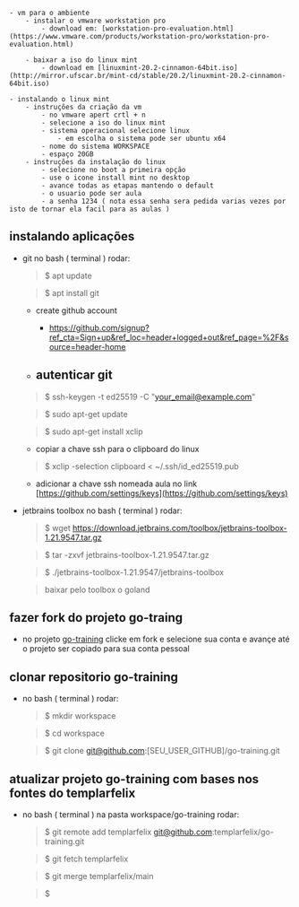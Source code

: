 	- vm para o ambiente
		- instalar o vmware workstation pro
            - download em: [workstation-pro-evaluation.html](https://www.vmware.com/products/workstation-pro/workstation-pro-evaluation.html)
        
		- baixar a iso do linux mint 
            - download em [linuxmint-20.2-cinnamon-64bit.iso](http://mirror.ufscar.br/mint-cd/stable/20.2/linuxmint-20.2-cinnamon-64bit.iso)

    - instalando o linux mint
        - instruções da criação da vm
            - no vmware apert crtl + n
            - selecione a iso do linux mint
            - sistema operacional selecione linux
                - em escolha o sistema pode ser ubuntu x64
            - nome do sistema WORKSPACE
            - espaço 20GB
        - instruções da instalação do linux
            - selecione no boot a primeira opção 
            - use o icone install mint no desktop
            - avance todas as etapas mantendo o default
            - o usuario pode ser aula
            - a senha 1234 ( nota essa senha sera pedida varias vezes por isto de tornar ela facil para as aulas )
    

## instalando aplicações

- git no bash ( terminal ) rodar: 
    > $ apt update
    
    > $ apt install git

    - create github account

      - https://github.com/signup?ref_cta=Sign+up&ref_loc=header+logged+out&ref_page=%2F&source=header-home

    - autenticar git
      - 

    > $ ssh-keygen -t ed25519 -C "your_email@example.com"

    > $ sudo apt-get update

    > $ sudo apt-get install xclip

    - copiar a chave ssh para o clipboard do linux

    > $ xclip -selection clipboard < ~/.ssh/id_ed25519.pub 

    - adicionar a chave ssh nomeada aula no link [https://github.com/settings/keys](https://github.com/settings/keys)
 
    
- jetbrains toolbox no bash ( terminal ) rodar: 
    > $ wget https://download.jetbrains.com/toolbox/jetbrains-toolbox-1.21.9547.tar.gz

    > $ tar -zxvf jetbrains-toolbox-1.21.9547.tar.gz

    > $ ./jetbrains-toolbox-1.21.9547/jetbrains-toolbox 

    > baixar pelo toolbox o goland

## fazer fork do projeto go-traing

- no projeto [go-training](https://github.com/templarfelix/go-training) clicke em fork e selecione sua conta e avançe até o projeto ser copiado para sua conta pessoal
  
## clonar repositorio go-training

- no bash ( terminal ) rodar: 

    > $ mkdir workspace

    > $ cd workspace 

    > $ git clone git@github.com:[SEU_USER_GITHUB]/go-training.git

## atualizar projeto go-training com bases nos fontes do templarfelix

- no bash ( terminal ) na pasta workspace/go-training rodar: 

    > $ git remote add templarfelix git@github.com:templarfelix/go-training.git

    > $ git fetch templarfelix

    > $ git merge templarfelix/main

    > $